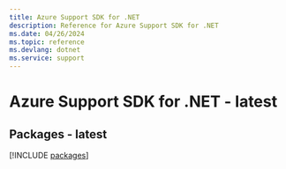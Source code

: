 ```yaml
---
title: Azure Support SDK for .NET
description: Reference for Azure Support SDK for .NET
ms.date: 04/26/2024
ms.topic: reference
ms.devlang: dotnet
ms.service: support
---
```

# Azure Support SDK for .NET - latest
## Packages - latest
[!INCLUDE [packages](support-index.md)]